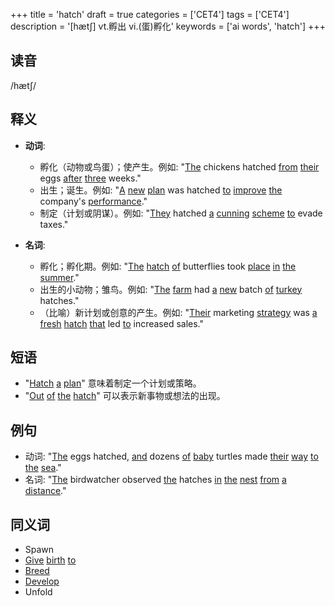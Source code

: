 +++
title = 'hatch'
draft = true
categories = ['CET4']
tags = ['CET4']
description = '[hæt∫] vt.孵出 vi.(蛋)孵化'
keywords = ['ai words', 'hatch']
+++

## 读音
/hætʃ/

## 释义
- **动词**:
  - 孵化（动物或鸟蛋）；使产生。例如: "[The](/post/the/) chickens hatched [from](/post/from/) [their](/post/their/) eggs [after](/post/after/) [three](/post/three/) weeks."
  - 出生；诞生。例如: "[A](/post/a/) [new](/post/new/) [plan](/post/plan/) was hatched [to](/post/to/) [improve](/post/improve/) [the](/post/the/) company's [performance](/post/performance/)."
  - 制定（计划或阴谋）。例如: "[They](/post/they/) hatched [a](/post/a/) [cunning](/post/cunning/) [scheme](/post/scheme/) [to](/post/to/) evade taxes."

- **名词**:
  - 孵化；孵化期。例如: "[The](/post/the/) [hatch](/post/hatch/) [of](/post/of/) butterflies took [place](/post/place/) [in](/post/in/) [the](/post/the/) [summer](/post/summer/)."
  - 出生的小动物；雏鸟。例如: "[The](/post/the/) [farm](/post/farm/) had [a](/post/a/) [new](/post/new/) batch [of](/post/of/) [turkey](/post/turkey/) hatches."
  - （比喻）新计划或创意的产生。例如: "[Their](/post/their/) marketing [strategy](/post/strategy/) was [a](/post/a/) [fresh](/post/fresh/) [hatch](/post/hatch/) [that](/post/that/) led [to](/post/to/) increased sales."

## 短语
- "[Hatch](/post/hatch/) [a](/post/a/) [plan](/post/plan/)" 意味着制定一个计划或策略。
- "[Out](/post/out/) [of](/post/of/) [the](/post/the/) [hatch](/post/hatch/)" 可以表示新事物或想法的出现。

## 例句
- 动词: "[The](/post/the/) eggs hatched, [and](/post/and/) dozens [of](/post/of/) [baby](/post/baby/) turtles made [their](/post/their/) [way](/post/way/) [to](/post/to/) [the](/post/the/) [sea](/post/sea/)."
- 名词: "[The](/post/the/) birdwatcher observed [the](/post/the/) hatches [in](/post/in/) [the](/post/the/) [nest](/post/nest/) [from](/post/from/) [a](/post/a/) [distance](/post/distance/)."

## 同义词
- Spawn
- [Give](/post/give/) [birth](/post/birth/) [to](/post/to/)
- [Breed](/post/breed/)
- [Develop](/post/develop/)
- Unfold
